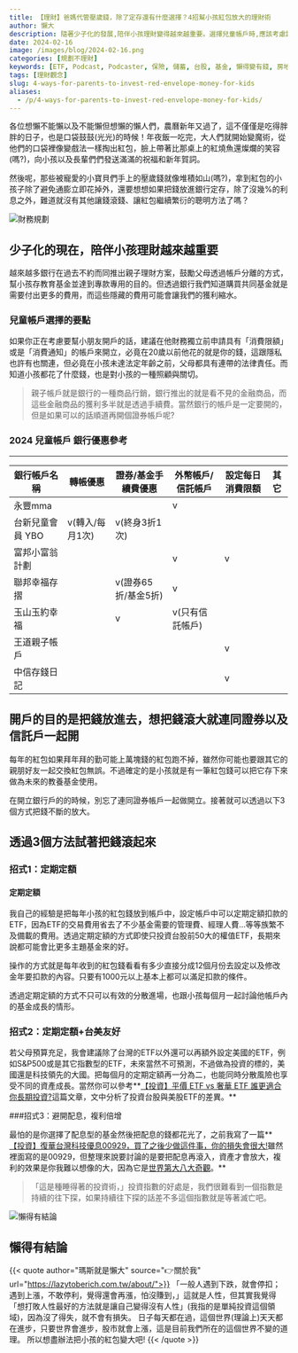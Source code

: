 ```yaml
---
title: 【理財】爸媽代管壓歲錢，除了定存還有什麼選擇？4招幫小孩紅包放大的理財術
author: 懶大
description: 隨著少子化的發展,陪伴小孩理財變得越來越重要。選擇兒童帳戶時,應該考慮設置消費限額或通知。不僅要開立銀行帳戶,若條件允許,也可順帶開證券帳戶。每年紅包如果積累得多,可以存為教育基金。通過定期定額投資ETF、分配台美帳戶、避開配息複利等三種方法,可以讓錢持續增長。長期投資指數較妥當,可以有效分散進場,也可與小孩一起討論資產情況,培養理財意識。
date: 2024-02-16
image: /images/blog/2024-02-16.png
categories: [規劃不理財]
keywords: [ETF, Podcast, Podcaster, 保險, 儲蓄, 台股, 基金, 懶得變有錢, 房地產, 投資, 投資理財, 支出, 收入, 理財, 理財規劃, 瑪斯理財兩三事, 稅務, 總體經濟, 美股, 職涯心得, 股利收入, 複委託, 記帳, 讀書心得, 財務規劃, 財商, 貸款, 資產配置, 退休規劃, 開源節流]
tags: [理財觀念]
slug: 4-ways-for-parents-to-invest-red-envelope-money-for-kids
aliases:
  - /p/4-ways-for-parents-to-invest-red-envelope-money-for-kids/
---
```

各位想懶不能懶以及不能懶但想懶的懶人們，農曆新年又過了，這不僅僅是吃得胖胖的日子，也是口袋鼓鼓(光光)的時候！年夜飯一吃完，大人們就開始變魔術，從他們的口袋裡像變戲法一樣掏出紅包，臉上帶著比那桌上的紅燒魚還燦爛的笑容(嗎?)，向小孩以及長輩們們發送滿滿的祝福和新年賀詞。

然後呢，那些被寵愛的小寶貝們手上的壓歲錢就像堆積如山(嗎?)，拿到紅包的小孩子除了避免通膨立即花掉外，還要想想如果把錢放進銀行定存，除了沒幾%的利息之外，難道就沒有其他讓錢滾錢、讓紅包繼續繁衍的聰明方法了嗎？

![財務規劃](cover.png)

## 少子化的現在，陪伴小孩理財越來越重要

越來越多銀行在過去不約而同推出親子理財方案，鼓勵父母透過帳戶分離的方式，幫小孩存教育基金並達到專款專用的目的。但透過銀行我們知道購買共同基金就是需要付出更多的費用，而這些隱藏的費用可能會讓我們的獲利縮水。

### 兒童帳戶選擇的要點

如果你正在考慮要幫小朋友開戶的話，建議在他財務獨立前申請具有「消費限額」或是「消費通知」的帳戶來開立，必竟在20歲以前他花的就是你的錢，這跟隱私也許有也關連，但必竟在小孩未達法定年齡之前，父母都具有連帶的法律責任。而知道小孩都花了什麼錢，也是對小孩的一種照顧與關切。

> 親子帳戶就是銀行的一種商品行銷，銀行推出的就是看不見的金融商品，而這些金融商品的獲利多半就是透過手續費。當然銀行的帳戶是一定要開的，但是如果可以的話順道再開個證券帳戶呢?
> 

### 2024 兒童帳戶 銀行優惠參考

---

| 銀行帳戶名稱 | 轉帳優惠 | 證券/基金手續費優惠 | 外幣帳戶/信託帳戶 | 設定每日消費限額 | 其它 |
| --- | --- | --- | --- | --- | --- |
| 永豐mma |  |  | v |  |  |
| 台新兒童會員 YBO | v(轉入/每月1次) | v(終身3折1次) |  |  |  |
| 富邦小富翁計劃 |  |  | v | v |  |
| 聯邦幸福存摺 |  | v(證券65折/基金5折) | v |  |  |
| 玉山玉約幸福 |  | v | v(只有信託帳戶) |  |  |
| 王道親子帳戶 |  |  |  | v |  |
| 中信存錢日記 |  |  |  | v |  |

## 開戶的目的是把錢放進去，想把錢滾大就連同證券以及信託戶一起開

每年的紅包如果拜年拜的勤可能上萬塊錢的紅包跑不掉，雖然你可能也要跟其它的親朋好友一起交換紅包無誤。不過確定的是小孩就是有一筆紅包錢可以把它存下來做為未來的教養基金使用。

在開立銀行戶的的時候，別忘了連同證券帳戶一起做開立。接著就可以透過以下3個方式把錢不斷的放大。

## 透過3個方法試著把錢滾起來

### 招式1：定期定額

#### 定期定額

我自己的經驗是把每年小孩的紅包錢放到帳戶中，設定帳戶中可以定期定額扣款的ETF，因為ETF的交易費用省去了不少基金需要的管理費、經理人費…等等族繁不及備載的費用。透過定期定額的方式即使只投資台股前50大的權值ETF，長期來說都可能會比更多主題基金來的好。

操作的方式就是每年收到的紅包錢看看有多少直接分成12個月份去設定以及修改金年要扣款的內容。只要有1000元以上基本上都可以滿足扣款的條件。

透過定期定額的方式不只可以有效的分散進場，也跟小孩每個月一起討論他帳戶內的基金成長的情形。

### 招式2：定期定額+台美友好

若父母預算充足，我會建議除了台灣的ETF以外還可以再額外設定美國的ETF，例如S&P500或是其它指數型的ETF，未來當然不可預測，不過做為投資的標的，美國還是科技領先的大國。把每個月的定期定額再一分為二，也能同時分散風險也享受不同的資產成長。當然你可以參考**[【投資】平價 ETF vs 奢華 ETF 誰更適合你長期投資?](https://lazytoberich.com.tw/p/investing-affordable-vs-luxury-etf-comparison/)這篇文章，文中分析了投資台股與美股ETF的差異。**

###招式3：避開配息，複利倍增

最怕的是你選擇了配息型的基金然後把配息的錢都花光了，之前我寫了一篇**[【投資】復華台灣科技優息00929，買了之後少做這件事，你的損失會很大!](https://lazytoberich.com.tw/p/investmentfuhua-taiwan-technology-bond-00929.-if-you-fail-to-do-this-after-buying-it-your-losses-will-be-significant/)雖然裡面寫的是00929，但整理來說要討論的是要把配息再滾入，資產才會放大，複利的效果是你我難以想像的大，因為它是[世界第大八大奇觀](https://www.storm.mg/article/2623229)。**

> 「這是種睡得著的投資術，」投資指數的好處是，我們很難看到一個指數是持續的往下探，如果持續往下探的話差不多這個指數就是等著滅亡吧。
> 


![懶得有結論](/images/blog/lazytobeconclude.svg)
## 懶得有結論

{{< quote author="瑪斯就是懶大" source="👉關於我" url="https://lazytoberich.com.tw/about/">}}
「一般人遇到下跌，就會停扣；遇到上漲，不敢停利，覺得還會再漲，怕沒賺到，」這就是人性，但其實我覺得「想打敗人性最好的方法就是讓自己變得沒有人性」(我指的是單純投資這個領域)，因為沒了得失，就不會有損失。
日子每天都在過，這個世界(理論上)天天都在進步，只要世界會進步，股市就會上漲，這是目前我們所在的這個世界不變的道理。
所以想盡辦法把小孩的紅包變大吧!
{{< /quote >}}

